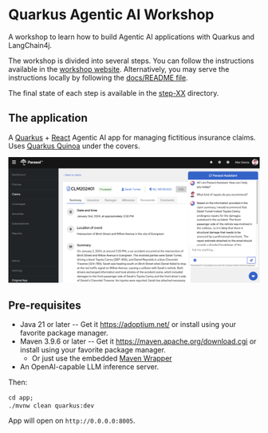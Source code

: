 # Quarkus Agentic AI Workshop

A workshop to learn how to build Agentic AI applications with Quarkus and LangChain4j.

The workshop is divided into several steps. You can follow the instructions
available in the [workshop
website](https://quarkus.io/quarkus-workshop-agentic/). Alternatively,
you may serve the instructions locally by following the [docs/README
file](docs/README.md).

The final state of each step is available in the [step-XX](step-XX) directory.

## The application

A [Quarkus](https://quarkus.io) + [React](https://react.dev/) Agentic AI app for managing fictitious insurance claims. Uses [Quarkus Quinoa](https://docs.quarkiverse.io/quarkus-quinoa/dev/index.html) under the covers.

![App](solution/parasol-service/src/main/webui/src/app/assets/images/sample.png)

## Pre-requisites

- Java 21 or later -- Get it https://adoptium.net/  or install using your favorite package manager.
- Maven 3.9.6 or later -- Get it https://maven.apache.org/download.cgi or install using your favorite package manager.
    - Or just use the embedded [Maven Wrapper](https://maven.apache.org/wrapper)
- An OpenAI-capable LLM inference server.

Then:

```
cd app;
./mvnw clean quarkus:dev
```
App will open on `http://0.0.0.0:8005`.
